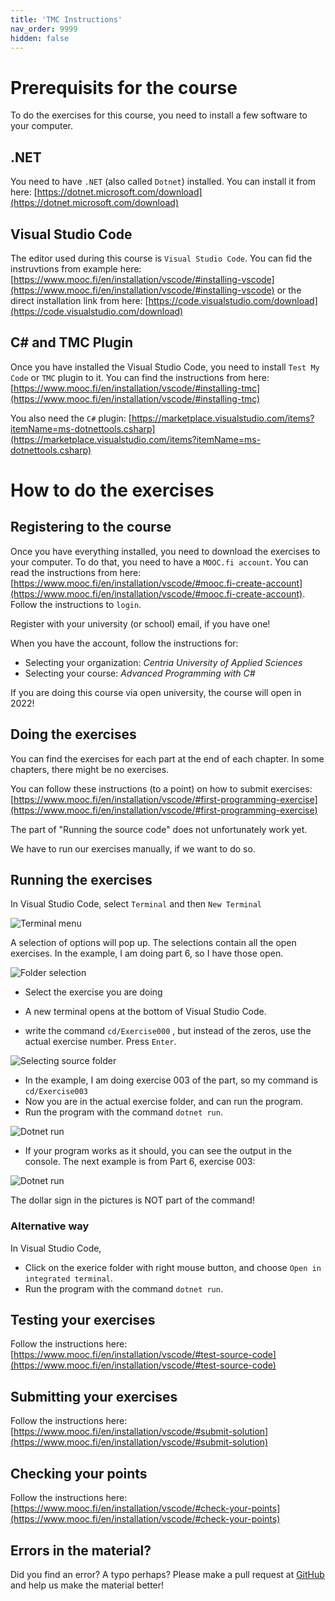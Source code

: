 ```yaml
---
title: 'TMC Instructions'
nav_order: 9999
hidden: false
---
```


# Prerequisits for the course


To do the exercises for this course, you need to install a few software to your computer.

## .NET
You need to have `.NET` (also called `Dotnet`) installed. You can install it from here: [https://dotnet.microsoft.com/download](https://dotnet.microsoft.com/download)

## Visual Studio Code

The editor used during this course is `Visual Studio Code`. You can fid the instruvtions from example here: [https://www.mooc.fi/en/installation/vscode/#installing-vscode](https://www.mooc.fi/en/installation/vscode/#installing-vscode) or the direct installation link from here: [https://code.visualstudio.com/download](https://code.visualstudio.com/download)

## C# and TMC Plugin

Once you have installed the Visual Studio Code, you need to install `Test My Code` or `TMC` plugin to it. You can find the instructions from here: [https://www.mooc.fi/en/installation/vscode/#installing-tmc](https://www.mooc.fi/en/installation/vscode/#installing-tmc)

You also need the `C#` plugin: [https://marketplace.visualstudio.com/items?itemName=ms-dotnettools.csharp](https://marketplace.visualstudio.com/items?itemName=ms-dotnettools.csharp)


# How to do the exercises

## Registering to the course

Once you have everything installed, you need to download the exercises to your computer. To do that, you need to have a `MOOC.fi account`. You can read the instructions from here: [https://www.mooc.fi/en/installation/vscode/#mooc.fi-create-account](https://www.mooc.fi/en/installation/vscode/#mooc.fi-create-account). Follow the instructions to `login`.

<Note>Register with your university (or school) email, if you have one!</Note>

When you have the account, follow the instructions for:
- Selecting your organization: *Centria University of Applied Sciences*
- Selecting your course: *Advanced Programming with C#*

<Note>
If you are doing this course via open university, the course will open in 2022!
</Note>

## Doing the exercises

You can find the exercises for each part at the end of each chapter. In some chapters, there might be no exercises.

You can follow these instructions (to a point) on how to submit exercises: 
[https://www.mooc.fi/en/installation/vscode/#first-programming-exercise](https://www.mooc.fi/en/installation/vscode/#first-programming-exercise)

<Note>
The part of "Running the source code" does not unfortunately work yet.

We have to run our exercises manually, if we want to do so.
</Note>

## Running the exercises

In Visual Studio Code, select `Terminal` and then `New Terminal`

![Terminal menu](https://github.com/centria/basic-csharp/raw/master/src/images/new-terminal.png)

A selection of options will pop up. The selections contain all the open exercises. In the example, I am doing part 6, so I have those open.

![Folder selection](https://github.com/centria/basic-csharp/raw/master/src/images/select-folder.png)

* Select the exercise you are doing
* A new terminal opens at the bottom of Visual Studio Code.

* write the command `cd/Exercise000` , but instead of the zeros, use the actual exercise number. Press `Enter`.

![Selecting source folder](https://github.com/centria/basic-csharp/raw/master/src/images/exercise003.png)

* In the example, I am doing exercise 003 of the part, so my command is `cd/Exercise003`
* Now you are in the actual exercise folder, and can run the program.
* Run the program with the command `dotnet run`. 

![Dotnet run](https://github.com/centria/basic-csharp/raw/master/src/images/dotnet-run.png)

* If your program works as it should, you can see the output in the console. The next example is from Part 6, exercise 003:

![Dotnet run](https://github.com/centria/basic-csharp/raw/master/src/images/dotnet-print.png)

<Note>The dollar sign in the pictures is NOT part of the command! </Note>

### Alternative way

In Visual Studio Code,
* Click on the exerice folder with right mouse button, and choose `Open in integrated terminal`.
* Run the program with the command `dotnet run`.

## Testing your exercises

Follow the instructions here: [https://www.mooc.fi/en/installation/vscode/#test-source-code](https://www.mooc.fi/en/installation/vscode/#test-source-code)

## Submitting your exercises

Follow the instructions here: [https://www.mooc.fi/en/installation/vscode/#submit-solution](https://www.mooc.fi/en/installation/vscode/#submit-solution)

## Checking your points

Follow the instructions here: [https://www.mooc.fi/en/installation/vscode/#check-your-points](https://www.mooc.fi/en/installation/vscode/#check-your-points)

## Errors in the material?

Did you find an error? A typo perhaps? Please make a pull request at [GitHub](https://github.com/centria/advanced-csharp/tree/master/src/content) and help us make the material better!